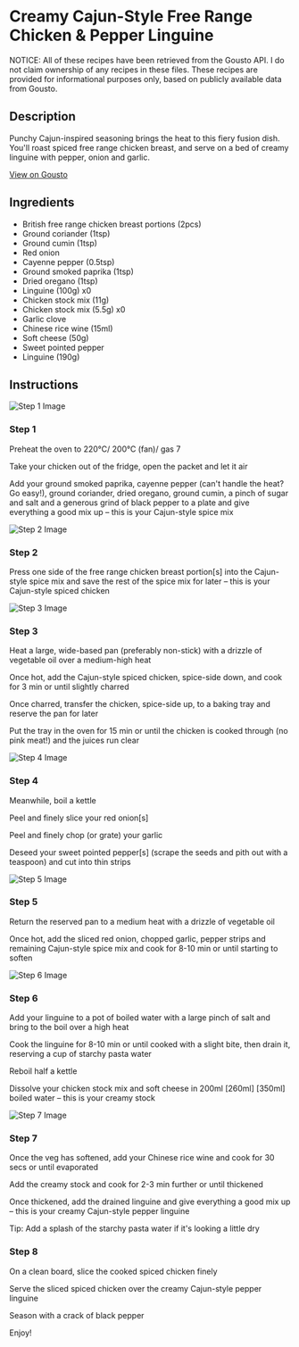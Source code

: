 # Creamy Cajun-Style Free Range Chicken & Pepper Linguine

NOTICE: All of these recipes have been retrieved from the Gousto API. I do not claim ownership of any recipes in these files. These recipes are provided for informational purposes only, based on publicly available data from Gousto.

## Description

Punchy Cajun-inspired seasoning brings the heat to this fiery fusion dish. You'll roast spiced free range chicken breast, and serve on a bed of creamy linguine with pepper, onion and garlic. 

[View on Gousto](https://www.gousto.co.uk/recipes/cookbook/creamy-cajun-style-free-range-chicken-pepper-linguine)

## Ingredients

- British free range chicken breast portions (2pcs)
- Ground coriander (1tsp)
- Ground cumin (1tsp)
- Red onion
- Cayenne pepper (0.5tsp)
- Ground smoked paprika (1tsp)
- Dried oregano (1tsp)
- Linguine (100g) x0
- Chicken stock mix (11g)
- Chicken stock mix (5.5g) x0
- Garlic clove
- Chinese rice wine (15ml)
- Soft cheese (50g)
- Sweet pointed pepper
- Linguine (190g)

## Instructions

![Step 1 Image](https://production-media.gousto.co.uk/cms/recipe-step-image/1655.-step-1-x200.jpg)

### Step 1

Preheat the oven to 220°C/ 200°C (fan)/ gas 7

Take your chicken out of the fridge, open the packet and let it air

Add your ground smoked paprika, cayenne pepper (can't handle the heat? Go easy!), ground coriander, dried oregano, ground cumin, a pinch of sugar and salt and a generous grind of black pepper to a plate and give everything a good mix up – this is your Cajun-style spice mix

![Step 2 Image](https://production-media.gousto.co.uk/cms/recipe-step-image/1655.-step-2-x200.jpg)

### Step 2

Press one side of the free range chicken breast portion[s] into the Cajun-style spice mix and save the rest of the spice mix for later – this is your Cajun-style spiced chicken

![Step 3 Image](https://production-media.gousto.co.uk/cms/recipe-step-image/1655.-step-3-x200.jpg)

### Step 3

Heat a large, wide-based pan (preferably non-stick) with a drizzle of vegetable oil over a medium-high heat

Once hot, add the Cajun-style spiced chicken, spice-side down, and cook for 3 min or until slightly charred

Once charred, transfer the chicken, spice-side up, to a baking tray and reserve the pan for later

Put the tray in the oven for 15 min or until the chicken is cooked through (no pink meat!) and the juices run clear

![Step 4 Image](https://production-media.gousto.co.uk/cms/recipe-step-image/1655.-step-4-x200.jpg)

### Step 4

Meanwhile, boil a kettle

Peel and finely slice your red onion[s]

Peel and finely chop (or grate) your garlic

Deseed your sweet pointed pepper[s] (scrape the seeds and pith out with a teaspoon) and cut into thin strips

![Step 5 Image](https://production-media.gousto.co.uk/cms/recipe-step-image/1655.-step-5-x200.jpg)

### Step 5

Return the reserved pan to a medium heat with a drizzle of vegetable oil

Once hot, add the sliced red onion, chopped garlic, pepper strips and remaining Cajun-style spice mix and cook for 8-10 min or until starting to soften

![Step 6 Image](https://production-media.gousto.co.uk/cms/recipe-step-image/1655.-step-6-x200.jpg)

### Step 6

Add your linguine to a pot of boiled water with a large pinch of salt and bring to the boil over a high heat

Cook the linguine for 8-10 min or until cooked with a slight bite, then drain it, reserving a cup of starchy pasta water

Reboil half a kettle

Dissolve your chicken stock mix and soft cheese in 200ml<span class="text-purple"><span class="text-danger"> [260ml] </span>[350ml]</span> boiled water – this is your creamy stock

![Step 7 Image](https://production-media.gousto.co.uk/cms/recipe-step-image/1655.-step-7-x200.jpg)

### Step 7

Once the veg has softened, add your Chinese rice wine and cook for 30 secs or until evaporated

Add the creamy stock and cook for 2-3 min further or until thickened

Once thickened, add the drained linguine and give everything a good mix up – this is your creamy Cajun-style pepper linguine

Tip: Add a splash of the starchy pasta water if it's looking a little dry

### Step 8

On a clean board, slice the cooked spiced chicken finely

Serve the sliced spiced chicken over the creamy Cajun-style pepper linguine

Season with a crack of black pepper

Enjoy!

